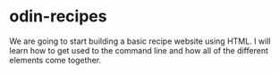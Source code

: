 # odin-recipes
We are going to start building a basic recipe website using HTML.
I will learn how to get used to the command line and how all of the different elements come together.